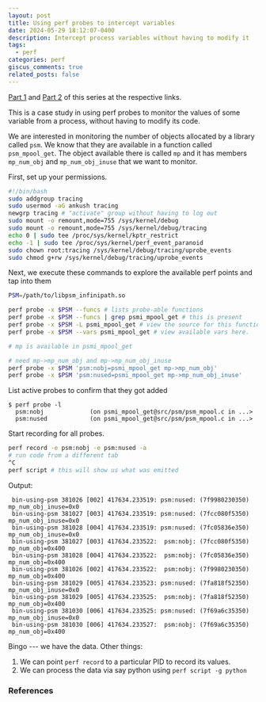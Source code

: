 ```yaml
---
layout: post
title: Using perf probes to intercept variables
date: 2024-05-29 18:12:07-0400
description: Intercept process variables without having to modify it
tags:
  - perf
categories: perf
giscus_comments: true
related_posts: false
---
```

[Part 1]() and [Part 2]() of this series at the respective links.

This is a case study in using perf probes to monitor the values of some variable from a process, without having to modify its code.

We are interested in monitoring the number of objects allocated by a library called `psm`. We know that they are available in a function called `psm_mpool_get`. The object available there is called `mp` and it has members `mp_num_obj` and `mp_num_obj_inuse` that we want to monitor.

First, set up your permissions.

```bash
#!/bin/bash
sudo addgroup tracing
sudo usermod -aG ankush tracing
newgrp tracing # "activate" group without having to log out
sudo mount -o remount,mode=755 /sys/kernel/debug
sudo mount -o remount,mode=755 /sys/kernel/debug/tracing
echo 0 | sudo tee /proc/sys/kernel/kptr_restrict
echo -1 | sudo tee /proc/sys/kernel/perf_event_paranoid
sudo chown root:tracing /sys/kernel/debug/tracing/uprobe_events
sudo chmod g+rw /sys/kernel/debug/tracing/uprobe_events
```

Next, we execute these commands to explore the available perf points and tap into them

```bash
PSM=/path/to/libpsm_infinipath.so

perf probe -x $PSM --funcs # lists probe-able functions
perf probe -x $PSM --funcs | grep psmi_mpool_get # this is present
perf probe -x $PSM -L psmi_mpool_get # view the source for this function
perf probe -x $PSM --vars psmi_mpool_get # view available vars here.

# mp is available in psmi_mpool_get

# need mp->mp_num_obj and mp->mp_num_obj_inuse
perf probe -x $PSM 'psm:nobj=psmi_mpool_get mp->mp_num_obj'
perf probe -x $PSM 'psm:nused=psmi_mpool_get mp->mp_num_obj_inuse'
```

List active probes to confirm that they got added

```
$ perf probe -l
  psm:nobj             (on psmi_mpool_get@src/psm/psm_mpool.c in ...>
  psm:nused            (on psmi_mpool_get@src/psm/psm_mpool.c in ...>
```

Start recording for all probes.

```bash
perf record -e psm:nobj -e psm:nused -a
# run code from a different tab
^C
perf script # this will show us what was emitted
```

Output:

```
 bin-using-psm 381026 [002] 417634.233519: psm:nused: (7f9980230350) mp_num_obj_inuse=0x0
 bin-using-psm 381027 [003] 417634.233519: psm:nused: (7fcc080f5350) mp_num_obj_inuse=0x0
 bin-using-psm 381028 [004] 417634.233519: psm:nused: (7fc05836e350) mp_num_obj_inuse=0x0
 bin-using-psm 381027 [003] 417634.233522:  psm:nobj: (7fcc080f5350) mp_num_obj=0x400
 bin-using-psm 381028 [004] 417634.233522:  psm:nobj: (7fc05836e350) mp_num_obj=0x400
 bin-using-psm 381026 [002] 417634.233522:  psm:nobj: (7f9980230350) mp_num_obj=0x400
 bin-using-psm 381029 [005] 417634.233523: psm:nused: (7fa818f52350) mp_num_obj_inuse=0x0
 bin-using-psm 381029 [005] 417634.233525:  psm:nobj: (7fa818f52350) mp_num_obj=0x400
 bin-using-psm 381030 [006] 417634.233525: psm:nused: (7f69a6c35350) mp_num_obj_inuse=0x0
 bin-using-psm 381030 [006] 417634.233527:  psm:nobj: (7f69a6c35350) mp_num_obj=0x400
```

Bingo --- we have the data. Other things:

1. We can point `perf record` to a particular PID to record its values.
2. We can process the data via say python using `perf script -g python`

### References
[1]: https://manpages.ubuntu.com/manpages/noble/en/man1/perf-probe.1.html